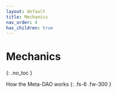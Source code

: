 ```yaml
---
layout: default
title: Mechanics
nav_order: 4
has_children: true
---
```


# Mechanics
{: .no_toc }

How the Meta-DAO works
{: .fs-6 .fw-300 }


